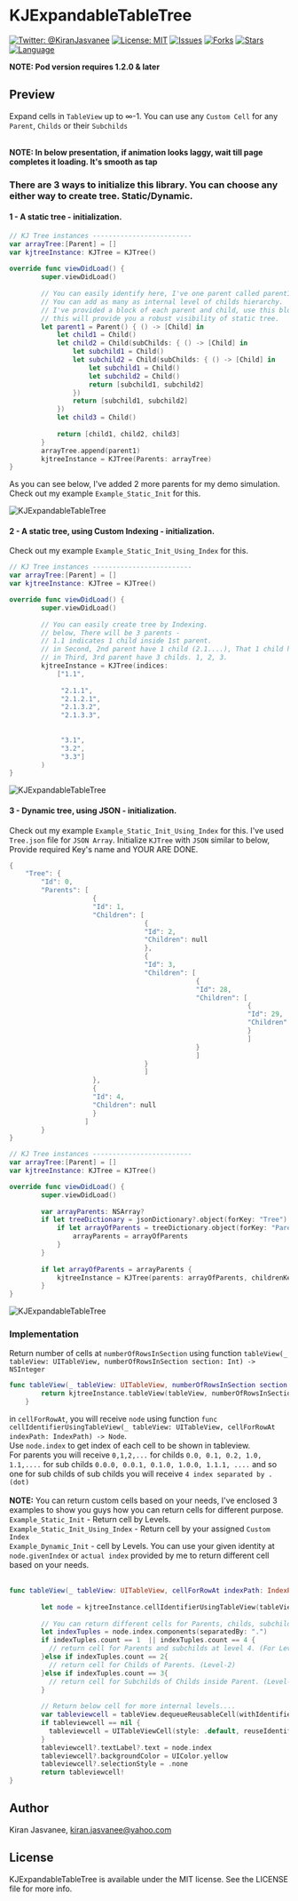 # KJExpandableTableTree

[![Twitter: @KiranJasvanee](https://img.shields.io/badge/contact-@kiranjasvanee-blue.svg?style=flat)](https://twitter.com/Kiranjasvanee)
[![License: MIT](https://img.shields.io/badge/license-MIT-blue.svg?style=flat)](https://github.com/KiranJasvanee/KJExpandableTableTree/blob/master/LICENSE)
[![Issues](https://img.shields.io/github/issues/KiranJasvanee/KJExpandableTableTree.svg)](https://github.com/KiranJasvanee/KJExpandableTableTree/issues)
[![Forks](https://img.shields.io/github/forks/KiranJasvanee/KJExpandableTableTree.svg)](https://github.com/KiranJasvanee/KJExpandableTableTree)
[![Stars](https://img.shields.io/github/stars/KiranJasvanee/KJExpandableTableTree.svg)](https://github.com/KiranJasvanee/KJExpandableTableTree)
[![Language](https://img.shields.io/badge/Language-Swift-yellow.svg)](https://github.com/KiranJasvanee/KJExpandableTableTree)

**NOTE: Pod version requires 1.2.0 & later**

## Preview
Expand cells in `TableView` up to ∞-1. You can use any `Custom Cell` for any `Parent`, `Childs` or their `Subchilds`    <br />   <br />

**NOTE: In below presentation, if animation looks laggy, wait till page completes it loading. It's smooth as tap**

### There are 3 ways to initialize this library. You can choose any either way to create tree. Static/Dynamic.

#### 1 - A static tree - initialization.
```swift 
// KJ Tree instances -------------------------
var arrayTree:[Parent] = []
var kjtreeInstance: KJTree = KJTree()
    
override func viewDidLoad() {
        super.viewDidLoad()
        
        // You can easily identify here, I've one parent called parent1, 3 childs inside it, 2 sub childs inside 2nd child, and 2 more sub childs inside 2nd sub child.
        // You can add as many as internal level of childs hierarchy.
        // I've provided a block of each parent and child, use this block to return no of childs [Child] inside parent/child.
        // this will provide you a robust visibility of static tree.
        let parent1 = Parent() { () -> [Child] in
            let child1 = Child()
            let child2 = Child(subChilds: { () -> [Child] in
                let subchild1 = Child()
                let subchild2 = Child(subChilds: { () -> [Child] in
                    let subchild1 = Child()
                    let subchild2 = Child()
                    return [subchild1, subchild2]
                })
                return [subchild1, subchild2]
            })
            let child3 = Child()
            
            return [child1, child2, child3]
        }
        arrayTree.append(parent1)
        kjtreeInstance = KJTree(Parents: arrayTree)
}
```
As you can see below, I've added 2 more parents for my demo simulation. Check out my example `Example_Static_Init` for this.

![KJExpandableTableTree](Gifs/static.gif)

#### 2 - A static tree, using Custom Indexing - initialization.

Check out my example `Example_Static_Init_Using_Index` for this.

```swift 
// KJ Tree instances -------------------------
var arrayTree:[Parent] = []
var kjtreeInstance: KJTree = KJTree()

override func viewDidLoad() {
        super.viewDidLoad()
        
        // You can easily create tree by Indexing.
        // below, There will be 3 parents -
        // 1.1 indicates 1 child inside 1st parent.
        // in Second, 2nd parent have 1 child (2.1....), That 1 child have 3 subchilds (2.1.1..., 2.1.2..., 2.1.3...), now it's easy to understand 2.1.3.2 and 2.1.3.3 means 2 sub childs inside 2.1.3.
        // in Third, 3rd parent have 3 childs. 1, 2, 3.
        kjtreeInstance = KJTree(indices:
            ["1.1",
             
             "2.1.1",
             "2.1.2.1",
             "2.1.3.2",
             "2.1.3.3",
             
             
             "3.1",
             "3.2",
             "3.3"]
        )
}
```
![KJExpandableTableTree](Gifs/staticIndexing.gif)

#### 3 - Dynamic tree, using JSON - initialization.

Check out my example `Example_Static_Init_Using_Index` for this. I've used `Tree.json` file for `JSON Array`.
Initialize `KJTree` with `JSON` similar to below, Provide required Key's name and YOUR ARE DONE.

```swift
{
    "Tree": {
        "Id": 0,
        "Parents": [
                     {
                     "Id": 1,
                     "Children": [
                                  {
                                  "Id": 2,
                                  "Children": null
                                  },
                                  {
                                  "Id": 3,
                                  "Children": [
                                               {
                                               "Id": 28,
                                               "Children": [
                                                            {
                                                            "Id": 29,
                                                            "Children": null
                                                            }
                                                            ]
                                               }
                                               ]
                                  }
                                  ]
                     },
                     {
                     "Id": 4,
                     "Children": null
                     }
                   ]
        }
}
```
```swift
// KJ Tree instances -------------------------
var arrayTree:[Parent] = []
var kjtreeInstance: KJTree = KJTree()

override func viewDidLoad() {
        super.viewDidLoad()
        
        var arrayParents: NSArray?
        if let treeDictionary = jsonDictionary?.object(forKey: "Tree") as? NSDictionary {
            if let arrayOfParents = treeDictionary.object(forKey: "Parents") as? NSArray {
                arrayParents = arrayOfParents
            }
        }
        
        if let arrayOfParents = arrayParents {
            kjtreeInstance = KJTree(parents: arrayOfParents, childrenKey: "Children", idKey: "Id")
        }
}
```
![KJExpandableTableTree](Gifs/dynamic.gif)

### Implementation

Return number of cells at `numberOfRowsInSection` using function `tableView(_ tableView: UITableView, numberOfRowsInSection section: Int) -> NSInteger`

```swift
func tableView(_ tableView: UITableView, numberOfRowsInSection section: Int) -> Int {
        return kjtreeInstance.tableView(tableView, numberOfRowsInSection: section)
    }
```

in `cellForRowAt`, you will receive `node` using function `func cellIdentifierUsingTableView(_ tableView: UITableView, cellForRowAt indexPath: IndexPath) -> Node`. <br />
Use `node.index` to get index of each cell to be shown in tableview. <br />
For parents you will receive `0,1,2,...` for childs `0.0, 0.1, 0.2, 1.0, 1.1,....` for sub childs `0.0.0, 0.0.1, 0.1.0, 1.0.0, 1.1.1, ....` and so one for sub childs of sub childs you will receive `4 index separated by . (dot)` <br /> <br />
**NOTE:** You can return custom cells based on your needs, I've enclosed 3 examples to show you guys how you can return cells for different purpose. <br />
`Example_Static_Init` - Return cell by Levels. <br />
`Example_Static_Init_Using_Index` - Return cell by your assigned `Custom Index` <br />
`Example_Dynamic_Init` - cell by Levels. You can use your given identity at `node.givenIndex` or `actual index` provided by me to return different cell based on your needs. <br /> <br />

```swift
func tableView(_ tableView: UITableView, cellForRowAt indexPath: IndexPath) -> UITableViewCell {
        
        let node = kjtreeInstance.cellIdentifierUsingTableView(tableView, cellForRowAt: indexPath)
        
        // You can return different cells for Parents, childs, subchilds, .... as below.
        let indexTuples = node.index.components(separatedBy: ".")
        if indexTuples.count == 1  || indexTuples.count == 4 {
          // return cell for Parents and subchilds at level 4. (For Level-1 and Internal level-4)
        }else if indexTuples.count == 2{
          // return cell for Childs of Parents. (Level-2)
        }else if indexTuples.count == 3{
          // return cell for Subchilds of Childs inside Parent. (Level-3)
        }
        
        // Return below cell for more internal levels....
        var tableviewcell = tableView.dequeueReusableCell(withIdentifier: "cellidentity")
        if tableviewcell == nil {
          tableviewcell = UITableViewCell(style: .default, reuseIdentifier: "cellidentity")
        }
        tableviewcell?.textLabel?.text = node.index
        tableviewcell?.backgroundColor = UIColor.yellow
        tableviewcell?.selectionStyle = .none
        return tableviewcell!
}
```

## Author

Kiran Jasvanee, kiran.jasvanee@yahoo.com

## License

KJExpandableTableTree is available under the MIT license. See the LICENSE file for more info.

